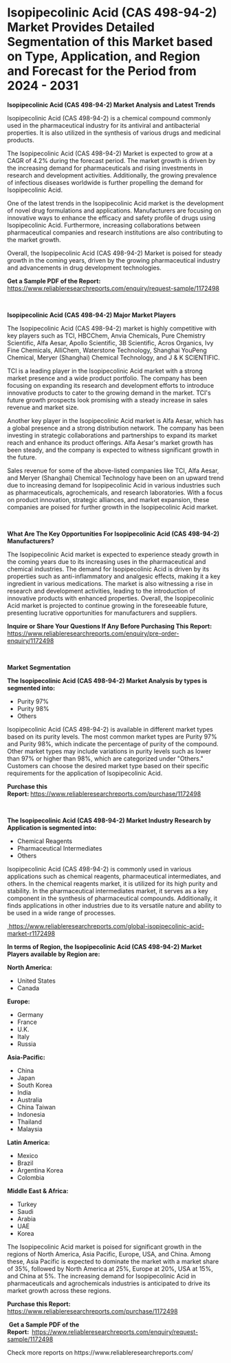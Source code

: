 <p><h1>Isopipecolinic Acid (CAS 498-94-2) Market Provides Detailed Segmentation of this Market based on Type, Application, and Region and Forecast for the Period from 2024 - 2031</h1></p><p><strong>Isopipecolinic Acid (CAS 498-94-2) Market Analysis and Latest Trends</strong></p>
<p><p>Isopipecolinic Acid (CAS 498-94-2) is a chemical compound commonly used in the pharmaceutical industry for its antiviral and antibacterial properties. It is also utilized in the synthesis of various drugs and medicinal products.</p><p>The Isopipecolinic Acid (CAS 498-94-2) Market is expected to grow at a CAGR of 4.2% during the forecast period. The market growth is driven by the increasing demand for pharmaceuticals and rising investments in research and development activities. Additionally, the growing prevalence of infectious diseases worldwide is further propelling the demand for Isopipecolinic Acid.</p><p>One of the latest trends in the Isopipecolinic Acid market is the development of novel drug formulations and applications. Manufacturers are focusing on innovative ways to enhance the efficacy and safety profile of drugs using Isopipecolinic Acid. Furthermore, increasing collaborations between pharmaceutical companies and research institutions are also contributing to the market growth.</p><p>Overall, the Isopipecolinic Acid (CAS 498-94-2) Market is poised for steady growth in the coming years, driven by the growing pharmaceutical industry and advancements in drug development technologies.</p></p>
<p><strong>Get a Sample PDF of the Report:&nbsp;</strong> <a href="https://www.reliableresearchreports.com/enquiry/request-sample/1172498">https://www.reliableresearchreports.com/enquiry/request-sample/1172498</a></p>
<p>&nbsp;</p>
<p><strong>Isopipecolinic Acid (CAS 498-94-2) Major Market Players</strong></p>
<p><p>The Isopipecolinic Acid (CAS 498-94-2) market is highly competitive with key players such as TCI, HBCChem, Anvia Chemicals, Pure Chemistry Scientific, Alfa Aesar, Apollo Scientific, 3B Scientific, Acros Organics, Ivy Fine Chemicals, AlliChem, Waterstone Technology, Shanghai YouPeng Chemical, Meryer (Shanghai) Chemical Technology, and J & K SCIENTIFIC.</p><p>TCI is a leading player in the Isopipecolinic Acid market with a strong market presence and a wide product portfolio. The company has been focusing on expanding its research and development efforts to introduce innovative products to cater to the growing demand in the market. TCI's future growth prospects look promising with a steady increase in sales revenue and market size.</p><p>Another key player in the Isopipecolinic Acid market is Alfa Aesar, which has a global presence and a strong distribution network. The company has been investing in strategic collaborations and partnerships to expand its market reach and enhance its product offerings. Alfa Aesar's market growth has been steady, and the company is expected to witness significant growth in the future.</p><p>Sales revenue for some of the above-listed companies like TCI, Alfa Aesar, and Meryer (Shanghai) Chemical Technology have been on an upward trend due to increasing demand for Isopipecolinic Acid in various industries such as pharmaceuticals, agrochemicals, and research laboratories. With a focus on product innovation, strategic alliances, and market expansion, these companies are poised for further growth in the Isopipecolinic Acid market.</p></p>
<p>&nbsp;</p>
<p><strong>What Are The Key Opportunities For Isopipecolinic Acid (CAS 498-94-2) Manufacturers?</strong></p>
<p><p>The Isopipecolinic Acid market is expected to experience steady growth in the coming years due to its increasing uses in the pharmaceutical and chemical industries. The demand for Isopipecolinic Acid is driven by its properties such as anti-inflammatory and analgesic effects, making it a key ingredient in various medications. The market is also witnessing a rise in research and development activities, leading to the introduction of innovative products with enhanced properties. Overall, the Isopipecolinic Acid market is projected to continue growing in the foreseeable future, presenting lucrative opportunities for manufacturers and suppliers.</p></p>
<p><strong>Inquire or Share Your Questions If Any Before Purchasing This Report:</strong> <a href="https://www.reliableresearchreports.com/enquiry/pre-order-enquiry/1172498">https://www.reliableresearchreports.com/enquiry/pre-order-enquiry/1172498</a></p>
<p>&nbsp;</p>
<p><strong>Market Segmentation</strong></p>
<p><strong>The Isopipecolinic Acid (CAS 498-94-2) Market Analysis by types is segmented into:</strong></p>
<p><ul><li>Purity 97%</li><li>Purity 98%</li><li>Others</li></ul></p>
<p><p>Isopipecolinic Acid (CAS 498-94-2) is available in different market types based on its purity levels. The most common market types are Purity 97% and Purity 98%, which indicate the percentage of purity of the compound. Other market types may include variations in purity levels such as lower than 97% or higher than 98%, which are categorized under "Others." Customers can choose the desired market type based on their specific requirements for the application of Isopipecolinic Acid.</p></p>
<p><strong>Purchase this Report:&nbsp;</strong><a href="https://www.reliableresearchreports.com/purchase/1172498">https://www.reliableresearchreports.com/purchase/1172498</a></p>
<p>&nbsp;</p>
<p><strong>The Isopipecolinic Acid (CAS 498-94-2) Market Industry Research by Application is segmented into:</strong></p>
<p><ul><li>Chemical Reagents</li><li>Pharmaceutical Intermediates</li><li>Others</li></ul></p>
<p><p>Isopipecolinic Acid (CAS 498-94-2) is commonly used in various applications such as chemical reagents, pharmaceutical intermediates, and others. In the chemical reagents market, it is utilized for its high purity and stability. In the pharmaceutical intermediates market, it serves as a key component in the synthesis of pharmaceutical compounds. Additionally, it finds applications in other industries due to its versatile nature and ability to be used in a wide range of processes.</p></p>
<p><a href="https://www.reliableresearchreports.com/global-isopipecolinic-acid-market-r1172498">&nbsp;https://www.reliableresearchreports.com/global-isopipecolinic-acid-market-r1172498</a></p>
<p><strong>In terms of Region, the Isopipecolinic Acid (CAS 498-94-2) Market Players available by Region are:</strong></p>
<p>
    <p> <strong> North America: </strong>
        <ul>
            <li>United States</li>
            <li>Canada</li>
        </ul>
        </p> 
    <p> <strong> Europe: </strong>
        <ul>
            <li>Germany</li>
            <li>France</li>
            <li>U.K.</li>
            <li>Italy</li>
            <li>Russia</li>
        </ul>
        </p> 
    <p> <strong> Asia-Pacific: </strong>
        <ul>
            <li>China</li>
            <li>Japan</li>
            <li>South Korea</li>
            <li>India</li>
            <li>Australia</li>
            <li>China Taiwan</li>
            <li>Indonesia</li>
            <li>Thailand</li>
            <li>Malaysia</li>
        </ul>
        </p> 
    <p> <strong> Latin America: </strong>
        <ul>
            <li>Mexico</li>
            <li>Brazil</li>
            <li>Argentina Korea</li>
            <li>Colombia</li>
        </ul>
        </p> 
    <p> <strong> Middle East & Africa: </strong>
        <ul>
            <li>Turkey</li>
            <li>Saudi</li>
            <li>Arabia</li>
            <li>UAE</li>
            <li>Korea</li>
        </ul>
    </p>
    </p>
<p><p>The Isopipecolinic Acid market is poised for significant growth in the regions of North America, Asia Pacific, Europe, USA, and China. Among these, Asia Pacific is expected to dominate the market with a market share of 35%, followed by North America at 25%, Europe at 20%, USA at 15%, and China at 5%. The increasing demand for Isopipecolinic Acid in pharmaceuticals and agrochemicals industries is anticipated to drive its market growth across these regions.</p></p>
<p><strong>Purchase this Report: </strong><a href="https://www.reliableresearchreports.com/purchase/1172498">https://www.reliableresearchreports.com/purchase/1172498</a></p>
<p>&nbsp;<strong>Get a Sample PDF of the Report:&nbsp;&nbsp;</strong><a href="https://www.reliableresearchreports.com/enquiry/request-sample/1172498">https://www.reliableresearchreports.com/enquiry/request-sample/1172498</a></p>
<p><strong></strong></p>
<p>Check more reports on https://www.reliableresearchreports.com/</p>